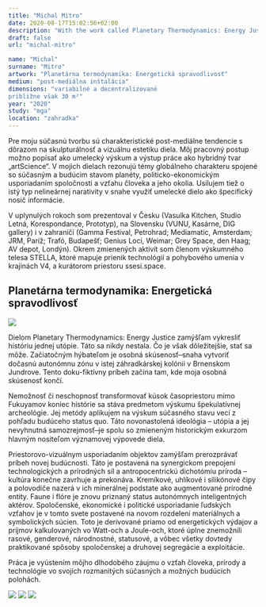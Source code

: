 ```yaml
---
title: "Michal Mitro"
date: 2020-08-17T15:02:56+02:00
description: "With the work called Planetary Thermodynamics: Energy Justice I aim to depict the history of a utopia. One which has never happened. But what is more important, one which may happen."
draft: false
url: "michal-mitro"

name: "Michal"
surname: "Mitro"
artwork: "Planetárna termodynamika: Energetická spravodlivosť"
medium: "post-mediálna inštalácia"
dimensions: "variabilné a decentralizované
približne však 30 m²"
year: "2020"
study: "mga"
location: "zahradka"
---
```


Pre moju súčasnú tvorbu sú charakteristické post-mediálne tendencie s dôrazom na skulpturálnosť a vizuálnu estetiku diela. Môj pracovný postup možno popísať ako umelecký výskum a výstup práce ako hybridný tvar „artScience“. V mojich dielach rezonujú témy globálneho charakteru spojené so súčasným a budúcim stavom planéty, politicko-ekonomickým usporiadaním spoločnosti a vzťahu človeka a jeho okolia. Usilujem tiež o istý typ nelineárnej narativity v snahe využiť umelecké dielo ako špecifický nosič informácie.

V uplynulých rokoch som prezentoval v Česku (Vasulka Kitchen, Studio Letná, Korespondance, Prototyp), na Slovensku (VUNU, Kasárne, DIG gallery) i v zahraničí (Gamma Festival, Petrohrad; Mediamatic, Amsterdam; JRM, Paríž; Trafó, Budapešť; Genius Loci, Weimar; Grey Space, den Haag; AV depot, Londýn). Okrem zmienených aktivít som členom výskumného telesa STELLA, ktoré mapuje prienik technológií a pohybového umenia v krajinách V4, a kurátorom priestoru ssesi.space.


## Planetárna termodynamika: Energetická spravodlivosť

![](/students/mitro/1.jpg)

Dielom Planetary Thermodynamics: Energy Justice zamýšľam vykresliť históriu jednej utópie. Táto sa nikdy nestala. Čo je však dôležitejšie, stať sa môže. Začiatočným hýbateľom je osobná skúsenosť  ̶  snaha vytvoriť dočasnú autonómnu zónu v istej záhradkárskej kolónii v Brnenskom Jundrove. Tento doku-fiktívny príbeh začína tam, kde moja osobná skúsenosť končí.

Nemožnosť či neschopnosť transformovať kúsok časopriestoru mimo Fukuyamov koniec histórie sa stáva predmetom výskumu špekulatívnej archeológie. Jej metódy aplikujem na výskum súčasného stavu vecí z pohľadu budúceho status quo. Táto novonastolená ideológia – utópia a jej nevyhnutná samozrejmosť  ̶  je spolu so zmieneným historickým exkurzom hlavným nositeľom významovej výpovede diela.

Priestorovo-vizuálnym usporiadaním objektov zamýšľam prerozprávať príbeh novej budúcnosti. Táto je postavená na synergickom prepojení technologických a prírodných síl a antropocentrickú dichotómiu príroda – kultúra konečne zavrhuje a prekonáva. Kremíkové, uhlíkové i silikónové čipy a polovodiče nazerá v ich minerálnej podstate ako augmentované prírodné entity. Faune i flóre je znovu priznaný status autonómnych inteligentných aktérov. Spoločenské, ekonomické i politické usporiadanie ľudských vzťahov je v tomto svete postavené na novom rozdelení materiálnych a symbolických súcien. Toto je derivované priamo od energetických výdajov a príjmov kalkulovaných vo Watt-och a Joule-och, ktoré úplne znemožnili rasové, genderové, národnostné, statusové, a vôbec všetky dovtedy praktikované spôsoby spoločenskej a druhovej segregácie a exploitácie.

Práca je vyústením môjho dlhodobého záujmu o vzťah človeka, prírody a technológie vo svojích rozmanitých súčasných a možných budúcich polohách.

![](/students/mitro/2.jpg)
![](/students/mitro/3.jpg)
![](/students/mitro/4.jpg)
